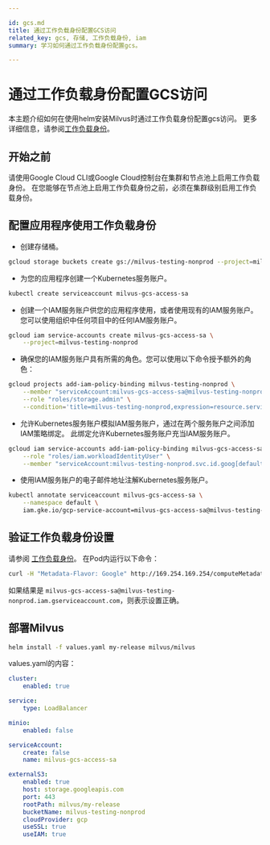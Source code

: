 ```yaml
---

id: gcs.md
title: 通过工作负载身份配置GCS访问
related_key: gcs, 存储, 工作负载身份, iam
summary: 学习如何通过工作负载身份配置gcs。

---
```


# 通过工作负载身份配置GCS访问
本主题介绍如何在使用helm安装Milvus时通过工作负载身份配置gcs访问。
更多详细信息，请参阅[工作负载身份](https://cloud.google.com/kubernetes-engine/docs/how-to/workload-identity)。

## 开始之前

请使用Google Cloud CLI或Google Cloud控制台在集群和节点池上启用工作负载身份。
在您能够在节点池上启用工作负载身份之前，必须在集群级别启用工作负载身份。

## 配置应用程序使用工作负载身份

- 创建存储桶。
```bash
gcloud storage buckets create gs://milvus-testing-nonprod --project=milvus-testing-nonprod --default-storage-class=STANDARD --location=us-west1 --uniform-bucket-level-access
```

- 为您的应用程序创建一个Kubernetes服务账户。
```bash
kubectl create serviceaccount milvus-gcs-access-sa
```

- 创建一个IAM服务账户供您的应用程序使用，或者使用现有的IAM服务账户。
您可以使用组织中任何项目中的任何IAM服务账户。
```bash
gcloud iam service-accounts create milvus-gcs-access-sa \
    --project=milvus-testing-nonprod
```

- 确保您的IAM服务账户具有所需的角色。您可以使用以下命令授予额外的角色：
```bash
gcloud projects add-iam-policy-binding milvus-testing-nonprod \
    --member "serviceAccount:milvus-gcs-access-sa@milvus-testing-nonprod.iam.gserviceaccount.com" \
    --role "roles/storage.admin" \
    --condition='title=milvus-testing-nonprod,expression=resource.service == "storage.googleapis.com" && resource.name.startsWith("projects/_/buckets/milvus-testing-nonprod")'
```

- 允许Kubernetes服务账户模拟IAM服务账户，通过在两个服务账户之间添加IAM策略绑定。
此绑定允许Kubernetes服务账户充当IAM服务账户。
```bash
gcloud iam service-accounts add-iam-policy-binding milvus-gcs-access-sa@milvus-testing-nonprod.iam.gserviceaccount.com \
    --role "roles/iam.workloadIdentityUser" \
    --member "serviceAccount:milvus-testing-nonprod.svc.id.goog[default/milvus-gcs-access-sa]"
```

- 使用IAM服务账户的电子邮件地址注解Kubernetes服务账户。
```bash
kubectl annotate serviceaccount milvus-gcs-access-sa \
    --namespace default \
    iam.gke.io/gcp-service-account=milvus-gcs-access-sa@milvus-testing-nonprod.iam.gserviceaccount.com
```

## 验证工作负载身份设置

请参阅 [工作负载身份](https://cloud.google.com/kubernetes-engine/docs/how-to/workload-identity)。
在Pod内运行以下命令：
```bash
curl -H "Metadata-Flavor: Google" http://169.254.169.254/computeMetadata/v1/instance/service-accounts/default/email
```
如果结果是 `milvus-gcs-access-sa@milvus-testing-nonprod.iam.gserviceaccount.com`，则表示设置正确。

## 部署Milvus
```bash
helm install -f values.yaml my-release milvus/milvus
``` 

values.yaml的内容：
```yaml
cluster:
    enabled: true

service:
    type: LoadBalancer

minio:
    enabled: false

serviceAccount:
    create: false
    name: milvus-gcs-access-sa

externalS3:
    enabled: true
    host: storage.googleapis.com
    port: 443
    rootPath: milvus/my-release
    bucketName: milvus-testing-nonprod
    cloudProvider: gcp
    useSSL: true
    useIAM: true
```